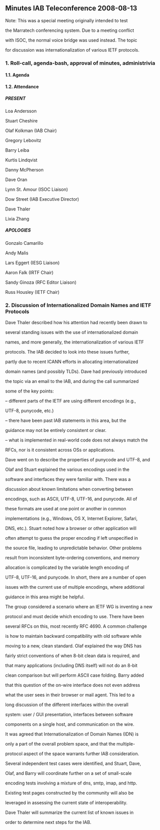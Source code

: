 
Minutes IAB Teleconference 2008-08-13
-------------------------------------


Note: This was a special meeting originally intended to test  

the Marratech conferencing system. Due to a meeting conflict  

with ISOC, the normal voice bridge was used instead. The topic  

for discussion was internationalization of various IETF protocols.


### 1. Roll-call, agenda-bash, approval of minutes, administrivia


#### 1.1. Agenda


#### 1.2. Attendance


##### PRESENT


Loa Andersson  

Stuart Cheshire  

Olaf Kolkman (IAB Chair)  

Gregory Lebovitz  

Barry Leiba  

Kurtis Lindqvist  

Danny McPherson  

Dave Oran  

Lynn St. Amour (ISOC Liaison)  

Dow Street (IAB Executive Director)  

Dave Thaler  

Lixia Zhang


##### APOLOGIES


Gonzalo Camarillo  

Andy Malis  

Lars Eggert (IESG Liaison)  

Aaron Falk (IRTF Chair)  

Sandy Ginoza (RFC Editor Liaison)  

Russ Housley (IETF Chair)


### 2. Discussion of Internationalized Domain Names and IETF Protocols


Dave Thaler described how his attention had recently been drawn to  

several standing issues with the use of internationalized domain  

names, and more generally, the internationalization of various IETF  

protocols. The IAB decided to look into these issues further,  

partly due to recent ICANN efforts in allocating internationalized  

domain names (and possibly TLDs). Dave had previously introduced  

the topic via an email to the IAB, and during the call summarized  

some of the key points:


– different parts of the IETF are using different encodings (e.g.,  

UTF-8, punycode, etc.)


– there have been past IAB statements in this area, but the  

guidance may not be entirely consistent or clear.


– what is implemented in real-world code does not always match the  

RFCs, nor is it consistent across OSs or applications.


Dave went on to describe the properties of punycode and UTF-8, and  

Olaf and Stuart explained the various encodings used in the  

software and interfaces they were familiar with. There was a  

discussion about known limitations when converting between  

encodings, such as ASCII, UTF-8, UTF-16, and punycode. All of  

these formats are used at one point or another in common  

implementations (e.g., Windows, OS X, Internet Explorer, Safari,  

DNS, etc.). Stuart noted how a browser or other application will  

often attempt to guess the proper encoding if left unspecified in  

the source file, leading to unpredictable behavior. Other problems  

result from inconsistent byte-ordering conventions, and memory  

allocation is complicated by the variable length encoding of  

UTF-8, UTF-16, and punycode. In short, there are a number of open  

issues with the current use of multiple encodings, where additional  

guidance in this area might be helpful.


The group considered a scenario where an IETF WG is inventing a new  

protocol and must decide which encoding to use. There have been  

several RFCs on this, most recently RFC 4690. A common challenge  

is how to maintain backward compatibility with old software while  

moving to a new, clean standard. Olaf explained the way DNS has  

fairly strict conventions of when 8-bit clean data is required, and  

that many applications (including DNS itself) will not do an 8-bit  

clean comparison but will perform ASCII case folding. Barry added  

that this question of the on-wire interface does not even address  

what the user sees in their browser or mail agent. This led to a  

long discussion of the different interfaces within the overall  

system: user / GUI presentation, interfaces between software  

components on a single host, and communication on the wire.


It was agreed that Internationalization of Domain Names (IDN) is  

only a part of the overall problem space, and that the multiple-  

protocol aspect of the space warrants further IAB consideration.  

Several independent test cases were identified, and Stuart, Dave,  

Olaf, and Barry will coordinate further on a set of small-scale  

encoding tests involving a mixture of dns, smtp, imap, and http.  

Existing test pages constructed by the community will also be  

leveraged in assessing the current state of interoperability.


Dave Thaler will summarize the current list of known issues in  

order to determine next steps for the IAB.


